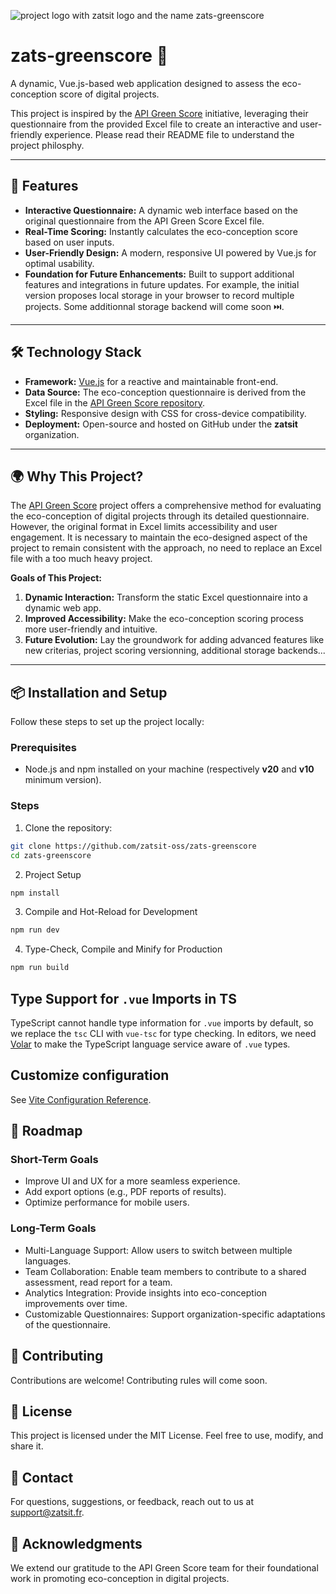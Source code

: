 ![project logo with zatsit logo and the name zats-greenscore](project-logo.webp)

# zats-greenscore 🌱

A dynamic, Vue.js-based web application designed to assess the eco-conception score of digital projects.  

This project is inspired by the [API Green Score](https://github.com/API-Green-Score/APIGreenScore) initiative, leveraging their questionnaire from the provided Excel file to create an interactive and user-friendly experience. Please read their README file to understand the project philosphy.

---

## 🚀 Features

- **Interactive Questionnaire:** A dynamic web interface based on the original questionnaire from the API Green Score Excel file.
- **Real-Time Scoring:** Instantly calculates the eco-conception score based on user inputs.
- **User-Friendly Design:** A modern, responsive UI powered by Vue.js for optimal usability.
- **Foundation for Future Enhancements:** Built to support additional features and integrations in future updates. For example, the initial version proposes local storage in your browser to record multiple projects. Some additionnal storage backend will come soon ⏭️.

---

## 🛠️ Technology Stack

- **Framework:** [Vue.js](https://vuejs.org/) for a reactive and maintainable front-end.
- **Data Source:** The eco-conception questionnaire is derived from the Excel file in the [API Green Score repository](https://github.com/API-Green-Score/APIGreenScore).
- **Styling:** Responsive design with CSS for cross-device compatibility.
- **Deployment:** Open-source and hosted on GitHub under the **zatsit** organization.

---

## 🌍 Why This Project?

The [API Green Score](https://github.com/API-Green-Score/APIGreenScore) project offers a comprehensive method for evaluating the eco-conception of digital projects through its detailed questionnaire. However, the original format in Excel limits accessibility and user engagement. It is necessary to maintain the eco-designed aspect of the project to remain consistent with the approach, no need to replace an Excel file with a too much heavy project.

**Goals of This Project:**

1. **Dynamic Interaction:** Transform the static Excel questionnaire into a dynamic web app.
2. **Improved Accessibility:** Make the eco-conception scoring process more user-friendly and intuitive.
3. **Future Evolution:** Lay the groundwork for adding advanced features like new criterias, project scoring versionning, additional storage backends...

---

## 📦 Installation and Setup

Follow these steps to set up the project locally:

### Prerequisites

- Node.js and npm installed on your machine (respectively **v20** and **v10** minimum version).

### Steps

1. Clone the repository:
```sh
git clone https://github.com/zatsit-oss/zats-greenscore
cd zats-greenscore
````

2. Project Setup
```sh
npm install
```

3. Compile and Hot-Reload for Development
```sh
npm run dev
```

4. Type-Check, Compile and Minify for Production
```sh
npm run build
```

## Type Support for `.vue` Imports in TS

TypeScript cannot handle type information for `.vue` imports by default, so we replace the `tsc` CLI with `vue-tsc` for type checking. In editors, we need [Volar](https://marketplace.visualstudio.com/items?itemName=Vue.volar) to make the TypeScript language service aware of `.vue` types.

## Customize configuration

See [Vite Configuration Reference](https://vitejs.dev/config/).

## 🚧 Roadmap

### Short-Term Goals

- Improve UI and UX for a more seamless experience.
- Add export options (e.g., PDF reports of results).
- Optimize performance for mobile users.

### Long-Term Goals

- Multi-Language Support: Allow users to switch between multiple languages.
- Team Collaboration: Enable team members to contribute to a shared assessment, read report for a team.
- Analytics Integration: Provide insights into eco-conception improvements over time.
- Customizable Questionnaires: Support organization-specific adaptations of the questionnaire.

## 🤝 Contributing

Contributions are welcome! Contributing rules will come soon.

## 📝 License

This project is licensed under the MIT License. Feel free to use, modify, and share it.

## 📧 Contact

For questions, suggestions, or feedback, reach out to us at support@zatsit.fr.

## 🌟 Acknowledgments

We extend our gratitude to the API Green Score team for their foundational work in promoting eco-conception in digital projects.